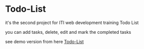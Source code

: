# Todo-List

it's the second project for ITI web development training Todo List 

you can add tasks, delete, edit and mark the completed tasks 

see demo version from here [Todo-List](https://zezo-mohamed22.github.io/todo-list/)
